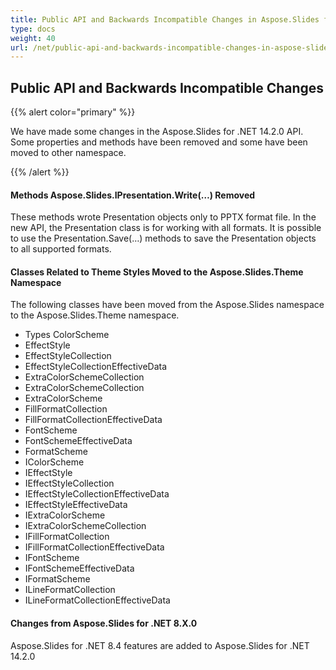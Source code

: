 ```yaml
---
title: Public API and Backwards Incompatible Changes in Aspose.Slides for .NET 14.2.0
type: docs
weight: 40
url: /net/public-api-and-backwards-incompatible-changes-in-aspose-slides-for-net-14-2-0/
---
```


## **Public API and Backwards Incompatible Changes**
{{% alert color="primary" %}} 

We have made some changes in the Aspose.Slides for .NET 14.2.0 API. Some properties and methods have been removed and some have been moved to other namespace.

{{% /alert %}} 
#### **Methods Aspose.Slides.IPresentation.Write(…) Removed**
These methods wrote Presentation objects only to PPTX format file. In the new API, the Presentation class is for working with all formats. It is possible to use the Presentation.Save(…) methods to save the Presentation objects to all supported formats.
#### **Classes Related to Theme Styles Moved to the Aspose.Slides.Theme Namespace**
The following classes have been moved from the Aspose.Slides namespace to the Aspose.Slides.Theme namespace.

- Types ColorScheme
- EffectStyle
- EffectStyleCollection
- EffectStyleCollectionEffectiveData
- ExtraColorSchemeCollection
- ExtraColorSchemeCollection
- ExtraColorScheme
- FillFormatCollection
- FillFormatCollectionEffectiveData
- FontScheme
- FontSchemeEffectiveData
- FormatScheme
- IColorScheme
- IEffectStyle
- IEffectStyleCollection
- IEffectStyleCollectionEffectiveData
- IEffectStyleEffectiveData
- IExtraColorScheme
- IExtraColorSchemeCollection
- IFillFormatCollection
- IFillFormatCollectionEffectiveData
- IFontScheme
- IFontSchemeEffectiveData
- IFormatScheme
- ILineFormatCollection
- ILineFormatCollectionEffectiveData
#### **Changes from Aspose.Slides for .NET 8.X.0**
Aspose.Slides for .NET 8.4 features are added to Aspose.Slides for .NET 14.2.0

